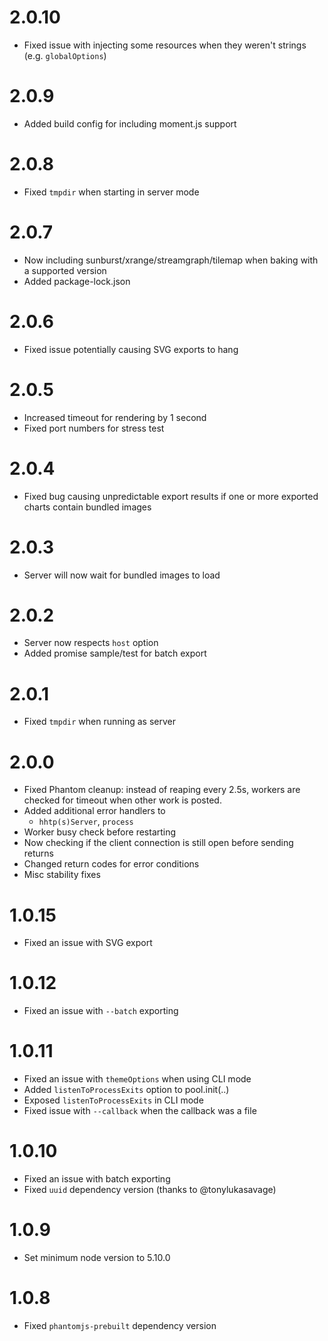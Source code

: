 # 2.0.10
  
  * Fixed issue with injecting some resources when they weren't strings (e.g. `globalOptions`)

# 2.0.9
  
  * Added build config for including moment.js support

# 2.0.8
  
  * Fixed `tmpdir` when starting in server mode

# 2.0.7

  * Now including sunburst/xrange/streamgraph/tilemap when baking with a  supported version
  * Added package-lock.json

# 2.0.6
  
  * Fixed issue potentially causing SVG exports to hang

# 2.0.5

  * Increased timeout for rendering by 1 second
  * Fixed port numbers for stress test

# 2.0.4
  
  * Fixed bug causing unpredictable export results if one or more exported
    charts contain bundled images

# 2.0.3

 * Server will now wait for bundled images to load

# 2.0.2
 
 * Server now respects `host` option
 * Added promise sample/test for batch export

# 2.0.1
  
  * Fixed `tmpdir` when running as server

# 2.0.0
  * Fixed Phantom cleanup: instead of reaping every 2.5s, workers are checked for timeout when other work is posted.
  * Added additional error handlers to
    * `hhtp(s)Server`, `process`
  * Worker busy check before restarting
  * Now checking if the client connection is still open before sending returns
  * Changed return codes for error conditions
  * Misc stability fixes

# 1.0.15
  * Fixed an issue with SVG export

# 1.0.12

  * Fixed an issue with `--batch` exporting
  
# 1.0.11

  * Fixed an issue with `themeOptions` when using CLI mode
  * Added `listenToProcessExits` option to pool.init(..)
  * Exposed `listenToProcessExits` in CLI mode
  * Fixed issue with `--callback` when the callback was a file

# 1.0.10

  * Fixed an issue with batch exporting
  * Fixed `uuid` dependency version (thanks to @tonylukasavage)

# 1.0.9
    
  * Set minimum node version to 5.10.0

# 1.0.8
 
 * Fixed `phantomjs-prebuilt` dependency version
